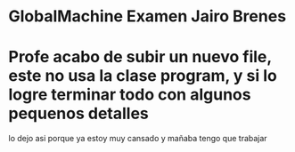 # GlobalMachine Examen Jairo Brenes

# Profe acabo de subir un nuevo file, este no usa la clase program, y si lo logre terminar todo con algunos pequenos detalles

lo dejo asi porque ya estoy muy cansado y mañaba tengo que trabajar
